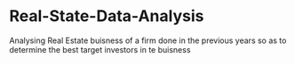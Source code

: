 # Real-State-Data-Analysis
Analysing Real Estate buisness of a firm done in the previous years so as to determine the best target investors in te buisness
